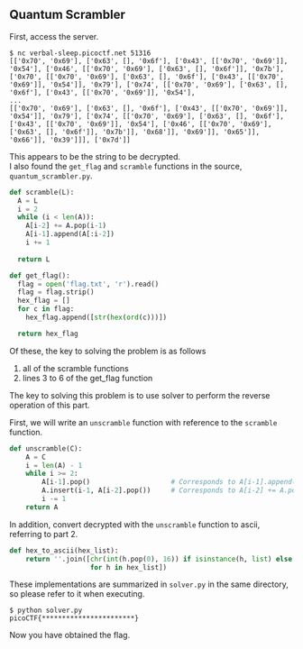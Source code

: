 ## Quantum Scrambler
First, access the server.
```
$ nc verbal-sleep.picoctf.net 51316
[['0x70', '0x69'], ['0x63', [], '0x6f'], ['0x43', [['0x70', '0x69']], '0x54'], ['0x46', [['0x70', '0x69'], ['0x63', [], '0x6f']], '0x7b'], ['0x70', [['0x70', '0x69'], ['0x63', [], '0x6f'], ['0x43', [['0x70', '0x69']], '0x54']], '0x79'], ['0x74', [['0x70', '0x69'], ['0x63', [], '0x6f'], ['0x43', [['0x70', '0x69']], '0x54'],
...
[['0x70', '0x69'], ['0x63', [], '0x6f'], ['0x43', [['0x70', '0x69']], '0x54']], '0x79'], ['0x74', [['0x70', '0x69'], ['0x63', [], '0x6f'], ['0x43', [['0x70', '0x69']], '0x54'], ['0x46', [['0x70', '0x69'], ['0x63', [], '0x6f']], '0x7b']], '0x68']], '0x69']], '0x65']], '0x66']], '0x39']]], ['0x7d']]
```
This appears to be the string to be decrypted.  
I also found the `get_flag` and `scramble` functions in the source, `quantum_scrambler.py`.
```python
def scramble(L):
  A = L
  i = 2
  while (i < len(A)):
    A[i-2] += A.pop(i-1)
    A[i-1].append(A[:i-2])
    i += 1
    
  return L

def get_flag():
  flag = open('flag.txt', 'r').read()
  flag = flag.strip()
  hex_flag = []
  for c in flag:
    hex_flag.append([str(hex(ord(c)))])

  return hex_flag
```
Of these, the key to solving the problem is as follows
1. all of the scramble functions
2. lines 3 to 6 of the get_flag function

The key to solving this problem is to use solver to perform the reverse operation of this part.

First, we will write an `unscramble` function with reference to the `scramble` function.
```python
def unscramble(C):
    A = C
    i = len(A) - 1
    while i >= 2:
        A[i-1].pop()                    # Corresponds to A[i-1].append(A[:i-2])
        A.insert(i-1, A[i-2].pop())     # Corresponds to A[i-2] += A.pop(i-1)
        i -= 1
    return A
```
In addition, convert decrypted with the `unscramble` function to ascii, referring to part 2.
```python
def hex_to_ascii(hex_list):
    return ''.join([chr(int(h.pop(0), 16)) if isinstance(h, list) else chr(int(h, 16))
                    for h in hex_list])
```
These implementations are summarized in `solver.py` in the same directory, so please refer to it when executing.
```
$ python solver.py
picoCTF{***********************}
```
Now you have obtained the flag.